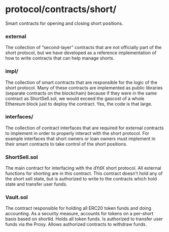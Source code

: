 # protocol/contracts/short/

Smart contracts for opening and closing short positions.

### external

The collection of “second-layer” contracts that are not officially part of the short protocol, but
we have developed as a reference implementation of how to write contracts that can help manage
shorts.

### impl/

The collection of smart contracts that are responsible for the logic of the short protocol. Many of
these contracts are implemented as public libraries (separate contracts on the blockchain) because
if they were in the same contract as ShortSell.sol, we would exceed the gascost of a whole Ethereum
block just to deploy the contract. Yes, the code is that large.

### interfaces/

The collection of contract interfaces that are required for external contracts to implement in order
to properly interact with the short protocol. For example interfaces that short owners or loan
owners must implement in their smart contracts to take control of the short positions.

### ShortSell.sol

The main contract for interfacing with the dYdX short protocol. All external functions for shorting
are in this contract. This contract doesn't hold any of the short sell state, but is authorized to
write to the contracts which hold state and transfer user funds.

### Vault.sol

The contract responsible for holding all ERC20 token funds and doing accounting. As a security
measure, accounts for tokens on a per-short basis based on shortId. Holds all token funds. Is
authorized to transfer user funds via the Proxy. Allows authorized contracts to withdraw funds.
